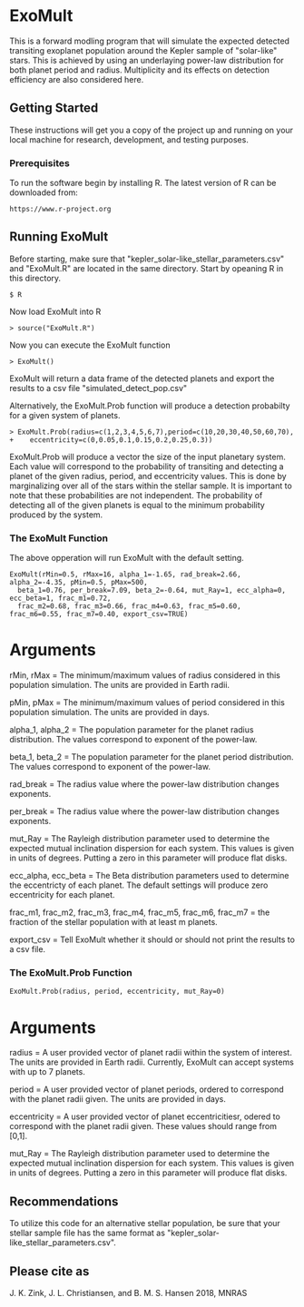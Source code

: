 # ExoMult

This is a forward modling program that will simulate the expected detected transiting exoplanet population around the Kepler sample of "solar-like" stars. This is achieved by using an underlaying power-law distribution for both planet period and radius. Multiplicity and its effects on detection efficiency are also considered here.

## Getting Started

These instructions will get you a copy of the project up and running on your local machine for research, development, and testing purposes. 

### Prerequisites

To run the software begin by installing R. The latest version of R can be downloaded from:
```
https://www.r-project.org
```

## Running ExoMult

Before starting, make sure that "kepler_solar-like_stellar_parameters.csv" and "ExoMult.R" are located in the same directory. Start by opeaning R in this directory.

```
$ R
```
Now load ExoMult into R
```
> source("ExoMult.R")
```
Now you can execute the ExoMult function
```
> ExoMult()
```
ExoMult will return a data frame of the detected planets and export the results to a csv file "simulated_detect_pop.csv"

Alternatively, the ExoMult.Prob function will produce a detection probabilty for a given system of planets.
```
> ExoMult.Prob(radius=c(1,2,3,4,5,6,7),period=c(10,20,30,40,50,60,70),
+    eccentricity=c(0,0.05,0.1,0.15,0.2,0.25,0.3))
```

ExoMult.Prob will produce a vector the size of the input planetary system. Each value will correspond to the probability of transiting and detecting a planet of the given radius, period, and eccentricity values. This is done by marginalizing over all of the stars within the stellar sample. It is important to note that these probabilities are not independent. The probability of detecting all of the given planets is equal to the minimum probability produced by the system.


### The ExoMult Function

The above opperation will run ExoMult with the default setting.
```
ExoMult(rMin=0.5, rMax=16, alpha_1=-1.65, rad_break=2.66, alpha_2=-4.35, pMin=0.5, pMax=500, 
  beta_1=0.76, per_break=7.09, beta_2=-0.64, mut_Ray=1, ecc_alpha=0, ecc_beta=1, frac_m1=0.72,
  frac_m2=0.68, frac_m3=0.66, frac_m4=0.63, frac_m5=0.60, frac_m6=0.55, frac_m7=0.40, export_csv=TRUE)
```
# Arguments


rMin, rMax   =   The minimum/maximum values of radius considered in this population simulation. The units are provided in Earth radii.


pMin, pMax = The minimum/maximum values of period considered in this population simulation. The units are provided in days.


alpha_1, alpha_2 = The population parameter for the planet radius distribution. The values correspond to exponent of the power-law.


beta_1, beta_2 = The population parameter for the planet period distribution. The values correspond to exponent of the power-law.


rad_break = The radius value where the power-law distribution changes exponents.  


per_break = The radius value where the power-law distribution changes exponents.  


mut_Ray = The Rayleigh distribution parameter used to determine the expected mutual inclination dispersion for each system. This values is given in units of degrees. Putting a zero in this parameter will produce flat disks. 


ecc_alpha, ecc_beta = The Beta distribution parameters used to determine the eccentricty of each planet. The default settings will produce zero eccentricity for each planet.


frac_m1, frac_m2, frac_m3, frac_m4, frac_m5, frac_m6, frac_m7 = the fraction of the stellar population with at least m planets.


export_csv = Tell ExoMult whether it should or should not print the results to a csv file.


### The ExoMult.Prob Function

```
ExoMult.Prob(radius, period, eccentricity, mut_Ray=0)
```
# Arguments


radius = A user provided vector of planet radii within the system of interest. The units are provided in Earth radii. Currently, ExoMult can accept systems with up to 7 planets.


period = A user provided vector of planet periods, ordered to correspond with the planet radii given. The units are provided in days.

eccentricity = A user provided vector of planet eccentricitiesr, odered to correspond with the planet radii given. These values should range from [0,1].


mut_Ray = The Rayleigh distribution parameter used to determine the expected mutual inclination dispersion for each system. This values is given in units of degrees. Putting a zero in this parameter will produce flat disks.



## Recommendations

To utilize this code for an alternative stellar population, be sure that your stellar sample file has the same format as "kepler_solar-like_stellar_parameters.csv". 

## Please cite as
J. K. Zink, J. L. Christiansen, and  B. M. S. Hansen 2018, MNRAS 


